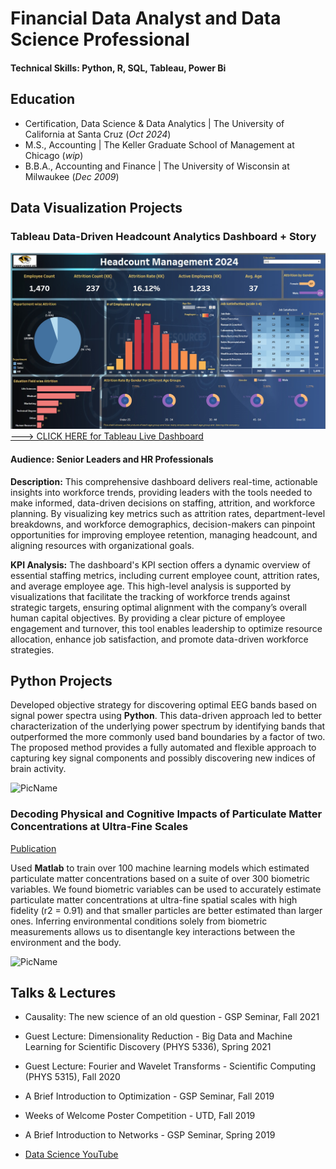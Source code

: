 # Financial Data Analyst and Data Science Professional
#### Technical Skills: Python, R, SQL, Tableau, Power Bi
## Education
- Certification, Data Science & Data Analytics | The University of California at Santa Cruz (_Oct 2024_)								       		
- M.S., Accounting	| The Keller Graduate School of Management at Chicago (_wip_)	 			        		
- B.B.A., Accounting and Finance | The University of Wisconsin at Milwaukee (_Dec 2009_)

## Data Visualization Projects
### Tableau Data-Driven Headcount Analytics Dashboard + Story
![](/HR_TableauPic.jpg)
[---> CLICK HERE for Tableau Live Dashboard](https://public.tableau.com/views/TigerLinesHeadcountManagement2024HR_Dashboard_17273873024050/HRAnalyticsDashboard?:language=en-US&:sid=&:redirect=auth&:display_count=n&:origin=viz_share_link)


#### Audience: Senior Leaders and HR Professionals   
**Description:** This comprehensive dashboard delivers real-time, actionable insights into workforce trends, providing leaders with the tools needed to make informed, data-driven decisions on staffing, attrition, and workforce planning. By visualizing key metrics such as attrition rates, department-level breakdowns, and workforce demographics, decision-makers can pinpoint opportunities for improving employee retention, managing headcount, and aligning resources with organizational goals.

**KPI Analysis:** The dashboard's KPI section offers a dynamic overview of essential staffing metrics, including current employee count, attrition rates, and average employee age. This high-level analysis is supported by visualizations that facilitate the tracking of workforce trends against strategic targets, ensuring optimal alignment with the company’s overall human capital objectives. By providing a clear picture of employee engagement and turnover, this tool enables leadership to optimize resource allocation, enhance job satisfaction, and promote data-driven workforce strategies.

## Python Projects
Developed objective strategy for discovering optimal EEG bands based on signal power spectra using **Python**. This data-driven approach led to better characterization of the underlying power spectrum by identifying bands that outperformed the more commonly used band boundaries by a factor of two. The proposed method provides a fully automated and flexible approach to capturing key signal components and possibly discovering new indices of brain activity.

![PicName](/breadcrums/to/my/fileassets/img/PicName.jpeg)

### Decoding Physical and Cognitive Impacts of Particulate Matter Concentrations at Ultra-Fine Scales
[Publication](https://www.addmyfile)

Used **Matlab** to train over 100 machine learning models which estimated particulate matter concentrations based on a suite of over 300 biometric variables. We found biometric variables can be used to accurately estimate particulate matter concentrations at ultra-fine spatial scales with high fidelity (r2 = 0.91) and that smaller particles are better estimated than larger ones. Inferring environmental conditions solely from biometric measurements allows us to disentangle key interactions between the environment and the body.

![PicName](/breadcrums/to/my/fileassets/img/PicName.jpeg)

## Talks & Lectures
- Causality: The new science of an old question - GSP Seminar, Fall 2021
- Guest Lecture: Dimensionality Reduction - Big Data and Machine Learning for Scientific Discovery (PHYS 5336), Spring 2021
- Guest Lecture: Fourier and Wavelet Transforms - Scientific Computing (PHYS 5315), Fall 2020
- A Brief Introduction to Optimization - GSP Seminar, Fall 2019
- Weeks of Welcome Poster Competition - UTD, Fall 2019
- A Brief Introduction to Networks - GSP Seminar, Spring 2019

- [Data Science YouTube](https://www.addmyfile)

